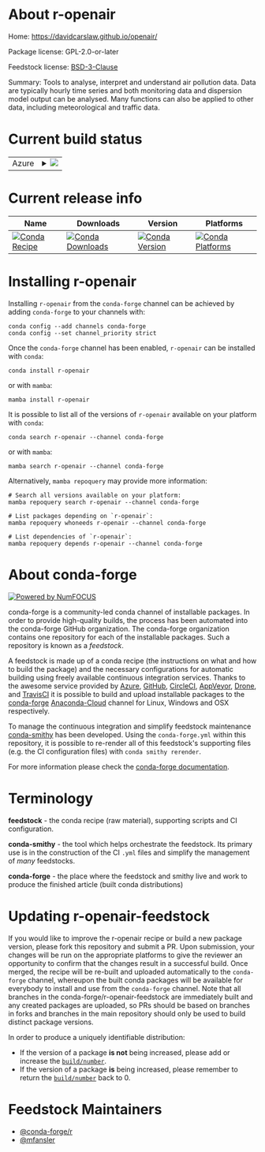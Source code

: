 About r-openair
===============

Home: https://davidcarslaw.github.io/openair/

Package license: GPL-2.0-or-later

Feedstock license: [BSD-3-Clause](https://github.com/conda-forge/r-openair-feedstock/blob/main/LICENSE.txt)

Summary: Tools to analyse, interpret and understand air pollution data. Data are typically hourly time series and both monitoring data and dispersion model output can be analysed.  Many functions can also be applied to other data, including meteorological and traffic data.

Current build status
====================


<table>
    
  <tr>
    <td>Azure</td>
    <td>
      <details>
        <summary>
          <a href="https://dev.azure.com/conda-forge/feedstock-builds/_build/latest?definitionId=12869&branchName=main">
            <img src="https://dev.azure.com/conda-forge/feedstock-builds/_apis/build/status/r-openair-feedstock?branchName=main">
          </a>
        </summary>
        <table>
          <thead><tr><th>Variant</th><th>Status</th></tr></thead>
          <tbody><tr>
              <td>linux_64_r_base4.1</td>
              <td>
                <a href="https://dev.azure.com/conda-forge/feedstock-builds/_build/latest?definitionId=12869&branchName=main">
                  <img src="https://dev.azure.com/conda-forge/feedstock-builds/_apis/build/status/r-openair-feedstock?branchName=main&jobName=linux&configuration=linux_64_r_base4.1" alt="variant">
                </a>
              </td>
            </tr><tr>
              <td>linux_64_r_base4.2</td>
              <td>
                <a href="https://dev.azure.com/conda-forge/feedstock-builds/_build/latest?definitionId=12869&branchName=main">
                  <img src="https://dev.azure.com/conda-forge/feedstock-builds/_apis/build/status/r-openair-feedstock?branchName=main&jobName=linux&configuration=linux_64_r_base4.2" alt="variant">
                </a>
              </td>
            </tr><tr>
              <td>osx_64_r_base4.1</td>
              <td>
                <a href="https://dev.azure.com/conda-forge/feedstock-builds/_build/latest?definitionId=12869&branchName=main">
                  <img src="https://dev.azure.com/conda-forge/feedstock-builds/_apis/build/status/r-openair-feedstock?branchName=main&jobName=osx&configuration=osx_64_r_base4.1" alt="variant">
                </a>
              </td>
            </tr><tr>
              <td>osx_64_r_base4.2</td>
              <td>
                <a href="https://dev.azure.com/conda-forge/feedstock-builds/_build/latest?definitionId=12869&branchName=main">
                  <img src="https://dev.azure.com/conda-forge/feedstock-builds/_apis/build/status/r-openair-feedstock?branchName=main&jobName=osx&configuration=osx_64_r_base4.2" alt="variant">
                </a>
              </td>
            </tr><tr>
              <td>win_64</td>
              <td>
                <a href="https://dev.azure.com/conda-forge/feedstock-builds/_build/latest?definitionId=12869&branchName=main">
                  <img src="https://dev.azure.com/conda-forge/feedstock-builds/_apis/build/status/r-openair-feedstock?branchName=main&jobName=win&configuration=win_64_" alt="variant">
                </a>
              </td>
            </tr>
          </tbody>
        </table>
      </details>
    </td>
  </tr>
</table>

Current release info
====================

| Name | Downloads | Version | Platforms |
| --- | --- | --- | --- |
| [![Conda Recipe](https://img.shields.io/badge/recipe-r--openair-green.svg)](https://anaconda.org/conda-forge/r-openair) | [![Conda Downloads](https://img.shields.io/conda/dn/conda-forge/r-openair.svg)](https://anaconda.org/conda-forge/r-openair) | [![Conda Version](https://img.shields.io/conda/vn/conda-forge/r-openair.svg)](https://anaconda.org/conda-forge/r-openair) | [![Conda Platforms](https://img.shields.io/conda/pn/conda-forge/r-openair.svg)](https://anaconda.org/conda-forge/r-openair) |

Installing r-openair
====================

Installing `r-openair` from the `conda-forge` channel can be achieved by adding `conda-forge` to your channels with:

```
conda config --add channels conda-forge
conda config --set channel_priority strict
```

Once the `conda-forge` channel has been enabled, `r-openair` can be installed with `conda`:

```
conda install r-openair
```

or with `mamba`:

```
mamba install r-openair
```

It is possible to list all of the versions of `r-openair` available on your platform with `conda`:

```
conda search r-openair --channel conda-forge
```

or with `mamba`:

```
mamba search r-openair --channel conda-forge
```

Alternatively, `mamba repoquery` may provide more information:

```
# Search all versions available on your platform:
mamba repoquery search r-openair --channel conda-forge

# List packages depending on `r-openair`:
mamba repoquery whoneeds r-openair --channel conda-forge

# List dependencies of `r-openair`:
mamba repoquery depends r-openair --channel conda-forge
```


About conda-forge
=================

[![Powered by
NumFOCUS](https://img.shields.io/badge/powered%20by-NumFOCUS-orange.svg?style=flat&colorA=E1523D&colorB=007D8A)](https://numfocus.org)

conda-forge is a community-led conda channel of installable packages.
In order to provide high-quality builds, the process has been automated into the
conda-forge GitHub organization. The conda-forge organization contains one repository
for each of the installable packages. Such a repository is known as a *feedstock*.

A feedstock is made up of a conda recipe (the instructions on what and how to build
the package) and the necessary configurations for automatic building using freely
available continuous integration services. Thanks to the awesome service provided by
[Azure](https://azure.microsoft.com/en-us/services/devops/), [GitHub](https://github.com/),
[CircleCI](https://circleci.com/), [AppVeyor](https://www.appveyor.com/),
[Drone](https://cloud.drone.io/welcome), and [TravisCI](https://travis-ci.com/)
it is possible to build and upload installable packages to the
[conda-forge](https://anaconda.org/conda-forge) [Anaconda-Cloud](https://anaconda.org/)
channel for Linux, Windows and OSX respectively.

To manage the continuous integration and simplify feedstock maintenance
[conda-smithy](https://github.com/conda-forge/conda-smithy) has been developed.
Using the ``conda-forge.yml`` within this repository, it is possible to re-render all of
this feedstock's supporting files (e.g. the CI configuration files) with ``conda smithy rerender``.

For more information please check the [conda-forge documentation](https://conda-forge.org/docs/).

Terminology
===========

**feedstock** - the conda recipe (raw material), supporting scripts and CI configuration.

**conda-smithy** - the tool which helps orchestrate the feedstock.
                   Its primary use is in the construction of the CI ``.yml`` files
                   and simplify the management of *many* feedstocks.

**conda-forge** - the place where the feedstock and smithy live and work to
                  produce the finished article (built conda distributions)


Updating r-openair-feedstock
============================

If you would like to improve the r-openair recipe or build a new
package version, please fork this repository and submit a PR. Upon submission,
your changes will be run on the appropriate platforms to give the reviewer an
opportunity to confirm that the changes result in a successful build. Once
merged, the recipe will be re-built and uploaded automatically to the
`conda-forge` channel, whereupon the built conda packages will be available for
everybody to install and use from the `conda-forge` channel.
Note that all branches in the conda-forge/r-openair-feedstock are
immediately built and any created packages are uploaded, so PRs should be based
on branches in forks and branches in the main repository should only be used to
build distinct package versions.

In order to produce a uniquely identifiable distribution:
 * If the version of a package **is not** being increased, please add or increase
   the [``build/number``](https://docs.conda.io/projects/conda-build/en/latest/resources/define-metadata.html#build-number-and-string).
 * If the version of a package **is** being increased, please remember to return
   the [``build/number``](https://docs.conda.io/projects/conda-build/en/latest/resources/define-metadata.html#build-number-and-string)
   back to 0.

Feedstock Maintainers
=====================

* [@conda-forge/r](https://github.com/conda-forge/r/)
* [@mfansler](https://github.com/mfansler/)

